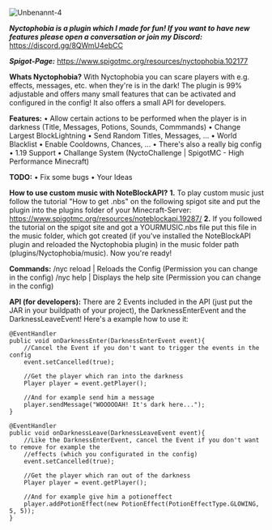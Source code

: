 ![Unbenannt-4](https://user-images.githubusercontent.com/94994775/209411253-7f738c9c-ed14-4d2c-8786-0a2d1953d822.png)

***Nyctophobia is a plugin which I made for fun! If you want to have new features please open a conversation or join my Discord:*** https://discord.gg/8QWmU4ebCC

***Spigot-Page:*** https://www.spigotmc.org/resources/nyctophobia.102177

**Whats Nyctophobia?**
With Nyctophobia you can scare players with e.g. effects, messages, etc. when they're is in the dark! The plugin is 99% adjustable and offers many small features that can be activated and configured in the config! It also offers a small API for developers.

**Features:**
• Allow certain actions to be performed when the player is in darkness (Title, Messages, Potions, Sounds, Commmands)
• Change Largest BlockLightning
• Send Random Titles, Messages, ...
• World Blacklist
• Enable Cooldowns, Chances, ...
• There's also a really big config
• 1.19 Support
• Challange System (NyctoChallenge | SpigotMC - High Performance Minecraft)

**TODO:**
• Fix some bugs
• Your Ideas

**How to use custom music with NoteBlockAPI?**
**1.** To play custom music just follow the tutorial "How to get .nbs" on the following spigot site and put the plugin into the plugins folder of your Minecraft-Server: https://www.spigotmc.org/resources/noteblockapi.19287/
**2.** If you followed the tutorial on the spigot site and got a YOURMUSIC.nbs file put this file in the music folder, which got created (if you've installed the NoteBlockAPI plugin and reloaded the Nyctophobia plugin) in the music folder path (plugins/Nyctophobia/music). Now you're ready!

**Commands:**
/nyc reload | Reloads the Config (Permission you can change in the config)
/nyc help | Displays the help site (Permission you can change in the config)

**API (for developers):**
There are 2 Events included in the API (just put the JAR in your buildpath of your project), the DarknessEnterEvent and the DarknessLeaveEvent! Here's a example how to use it:

    @EventHandler
    public void onDarknessEnter(DarknessEnterEvent event){
        //Cancel the Event if you don't want to trigger the events in the config
        event.setCancelled(true);
       
        //Get the player which ran into the darkness
        Player player = event.getPlayer();
       
        //And for example send him a message
        player.sendMessage("WOOOOOAH! It's dark here...");
    }
   
    @EventHandler
    public void onDarknessLeave(DarknessLeaveEvent event){
        //Like the DarknessEnterEvent, cancel the Event if you don't want to remove for example the
        //effects (which you configurated in the config)
        event.setCancelled(true);

        //Get the player which ran out of the darkness
        Player player = event.getPlayer();

        //And for example give him a potioneffect
        player.addPotionEffect(new PotionEffect(PotionEffectType.GLOWING, 5, 5));
    }

